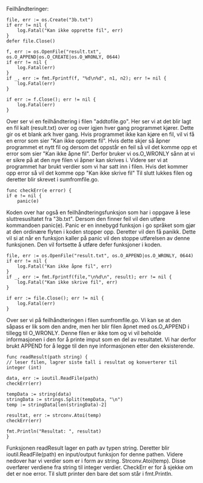Feilhåndteringer:



	file, err := os.Create("3b.txt")
	if err != nil {
		log.Fatal("Kan ikke opprette fil", err)
	}
	defer file.Close()

	f, err := os.OpenFile("result.txt", os.O_APPEND|os.O_CREATE|os.O_WRONLY, 0644)
	if err != nil {
		log.Fatal(err)
	}
	if _, err := fmt.Fprintf(f, "%d\n%d", n1, n2); err != nil {
		log.Fatal(err)
	}

	if err := f.Close(); err != nil {
		log.Fatal(err)
	}

Over ser vi en feilhåndtering i filen "addtofile.go". Her ser vi at det blir lagt en fil
kalt (result.txt) over og over igjen hver gang programmet kjører. Dette gir os et blank ark hver gang. Hvis
programmet ikke kan kjøre en fil, vil vi få en error som sier "Kan ikke opprette fil".
Hvis dette skjer så åpner programmet et nytt fil og dersom det oppstår en feil så vil det komme opp et error som sier
"Kan ikke åpne fil". Derfor bruker vi os.O_WRONLY sånn at vi er sikre på at den nye filen
vi åpner kan skrives i. Videre ser vi at programmet har brukt verdier som vi har satt inn i filen.
Hvis det kommer opp error så vil det komme opp "Kan ikke skrive fil"
Til slutt lukkes filen og deretter blir skrevet i sumfromfile.go.

    func checkErr(e error) {
	if e != nil {
		panic(e)

Koden over har også en feilhåndteringsfunksjon som har i oppgave å lese sluttresusltatet fra "3b.txt". Dersom den finner
feil vil den utføre kommandoen panic(e). Panic er en innebygd funksjon i go språket som gjør at den ordinære flyten i
koden stopper opp. Deretter vil den få panikk. Dette vil si at når en funksjon kaller på panic vil den stoppe
utførelsen av denne funksjonen. Den vil fortsette å utføre defer funksjoner i koden.


    file, err := os.OpenFile("result.txt", os.O_APPEND|os.O_WRONLY, 0644)
	if err != nil {
		log.Fatal("Kan ikke åpne fil", err)
	}
	if _, err := fmt.Fprintf(file,"\n%d\n", result); err != nil {
		log.Fatal("Kan ikke skrive fil", err)
	}

	if err := file.Close(); err != nil {
		log.Fatal(err)
	}


Over ser vi på feilhåndteringen i filen sumfromfile.go. Vi kan se at den såpass er lik som den andre, men her blir filen åpnet med os.O_APPEND i tillegg til O_WRONLY.
Denne filen er ikke tom og vi vil beholde informasjonen i den for å printe imput som en del av resultatet.
Vi har derfor brukt APPEND for å  legge til den nye informasjonen etter den eksisterende.


    func readResult(path string) {
	// leser filen, lagrer siste tall i resultat og konverterer til integer (int)

	data, err := ioutil.ReadFile(path)
	checkErr(err)

	tempData := string(data)
	stringData := strings.Split(tempData, "\n")
	temp := stringData[len(stringData)-2]

	resultat, err := strconv.Atoi(temp)
	checkErr(err)

	fmt.Println("Resultat: ", resultat)
    }

Funksjonen readResult lager en path av typen string. Deretter blir ioutil.ReadFile(path)
en input/output funksjon for denne pathen. Videre nedover har vi verdier som er i form av
string. Strconv.Atoi(temp). Disse overfører verdiene fra string til integer verdier. CheckErr er for
å sjekke om det er noe error. Til slutt printer den bare det som står i fmt.Println.